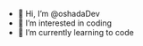 - 👋 Hi, I’m @oshadaDev
- 👀 I’m interested in coding
- 🌱 I’m currently learning to code
<!---
oshadaDev/oshadaDev is a ✨ special ✨ repository because its `README.md` (this file) appears on your GitHub profile.
You can click the Preview link to take a look at your changes.
--->

<!--I'm from new_branch -->